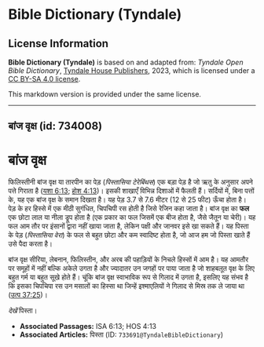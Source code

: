 # Bible Dictionary (Tyndale)

## License Information

**Bible Dictionary (Tyndale)** is based on and adapted from: _Tyndale Open Bible Dictionary_, [Tyndale House Publishers](https://tyndaleopenresources.com/), 2023, which is licensed under a [CC BY-SA 4.0 license](https://creativecommons.org/licenses/by-sa/4.0/legalcode.en).

This markdown version is provided under the same license.



--------------------------------

## बांज वृक्ष (id: 734008)

बांज वृक्ष
==========

फिलिस्तीनी बांज वृक्ष या तारपीन का पेड़ (*पिस्तासिया टेरेबिंथस*) एक बड़ा पेड़ है जो ऋतु के अनुसार अपने पत्ते गिराता है ([यशा 6:13](https://ref.ly/Isa6:13); [होश 4:13](https://ref.ly/Hos4:13))। इसकी शाखाएँ विभिन्न दिशाओं में फैलती हैं। सर्दियों में, बिना पत्तों के, यह एक बांज वृक्ष के समान दिखता है। यह पेड़ 3\.7 से 7\.6 मीटर (12 से 25 फीट) ऊँचा होता है। पेड़ के हर हिस्से में एक मीठी सुगंधित, चिपचिपी रस होती है जिसे रेजिन कहा जाता है। बांज वृक्ष का **फल** एक छोटा लाल या नीला ड्रूप होता है (एक प्रकार का फल जिसमें एक बीज होता है, जैसे जैतून या चेरी)। यह फल आम तौर पर इंसानों द्वारा नहीं खाया जाता है, लेकिन पक्षी और जानवर इसे खा सकते हैं। यह पिस्ता के पेड़ (*पिस्तासिया वेरा*) के फल से बहुत छोटा और कम स्वादिष्ट होता है, जो आज हम जो पिस्ता खाते हैं उसे पैदा करता है।

बांज वृक्ष सीरिया, लेबनान, फिलिस्तीन, और अरब की पहाड़ियों के निचले हिस्सों में आम है। यह आमतौर पर समूहों में नहीं बल्कि अकेले उगता है और ज्यादातर उन जगहों पर पाया जाता है जो शाहबलूत वृक्ष के लिए बहुत गर्म या बहुत सूखे होते हैं। चूंकि बांज वृक्ष स्वाभाविक रूप से गिलाद में उगता है, इसलिए यह संभव है कि इसका चिपचिपा रस उन मसालों का हिस्सा था जिन्हें इश्माएलियों ने गिलाद से मिस्र तक ले जाया था ([उत्प 37:25](https://ref.ly/Gen37:25))। 

*देखें*  पिस्ता। 

* **Associated Passages:** ISA 6:13; HOS 4:13
* **Associated Articles:** पिस्ता (ID: `733691@TyndaleBibleDictionary`)

